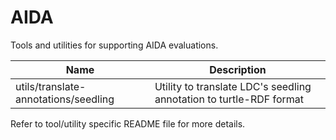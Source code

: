 # AIDA

Tools and utilities for supporting AIDA evaluations.

| Name | Description |
|---|---|
| utils/translate-annotations/seedling | Utility to translate LDC's seedling annotation to turtle-RDF format |

Refer to tool/utility specific README file for more details.
